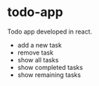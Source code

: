# todo-app
Todo app developed in react.
* add a new task
* remove task
* show all tasks
* show completed tasks
* show remaining tasks



